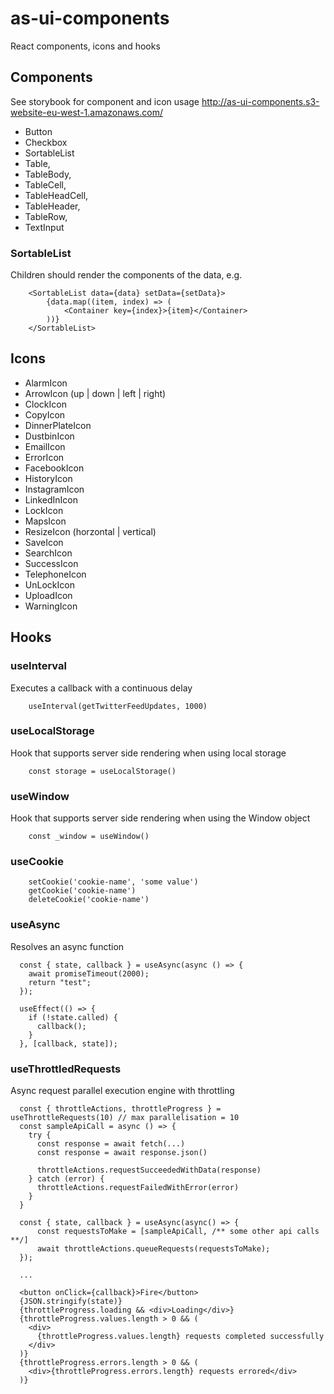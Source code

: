 # as-ui-components

React components, icons and hooks

## Components

See storybook for component and icon usage
http://as-ui-components.s3-website-eu-west-1.amazonaws.com/

- Button
- Checkbox
- SortableList
- Table,
- TableBody,
- TableCell,
- TableHeadCell,
- TableHeader,
- TableRow,
- TextInput

### SortableList

Children should render the components of the data, e.g.

```
    <SortableList data={data} setData={setData}>
        {data.map((item, index) => (
            <Container key={index}>{item}</Container>
        ))}
    </SortableList>
```

## Icons

- AlarmIcon
- ArrowIcon (up | down | left | right)
- ClockIcon
- CopyIcon
- DinnerPlateIcon
- DustbinIcon
- EmailIcon
- ErrorIcon
- FacebookIcon
- HistoryIcon
- InstagramIcon
- LinkedInIcon
- LockIcon
- MapsIcon
- ResizeIcon (horzontal | vertical)
- SaveIcon
- SearchIcon
- SuccessIcon
- TelephoneIcon
- UnLockIcon
- UploadIcon
- WarningIcon

## Hooks

### useInterval

Executes a callback with a continuous delay

```
    useInterval(getTwitterFeedUpdates, 1000)
```

### useLocalStorage

Hook that supports server side rendering when using local storage

```
    const storage = useLocalStorage()
```

### useWindow

Hook that supports server side rendering when using the Window object

```
    const _window = useWindow()
```

### useCookie

```
    setCookie('cookie-name', 'some value')
    getCookie('cookie-name')
    deleteCookie('cookie-name')
```

### useAsync

Resolves an async function

```
  const { state, callback } = useAsync(async () => {
    await promiseTimeout(2000);
    return "test";
  });

  useEffect(() => {
    if (!state.called) {
      callback();
    }
  }, [callback, state]);
```

### useThrottledRequests

Async request parallel execution engine with throttling

```
  const { throttleActions, throttleProgress } = useThrottleRequests(10) // max parallelisation = 10
  const sampleApiCall = async () => {
    try {
      const response = await fetch(...)
      const response = await response.json()

      throttleActions.requestSucceededWithData(response)
    } catch (error) {
      throttleActions.requestFailedWithError(error)
    }
  }

  const { state, callback } = useAsync(async() => {
      const requestsToMake = [sampleApiCall, /** some other api calls **/]
      await throttleActions.queueRequests(requestsToMake);
  });

  ...

  <button onClick={callback}>Fire</button>
  {JSON.stringify(state)}
  {throttleProgress.loading && <div>Loading</div>}
  {throttleProgress.values.length > 0 && (
    <div>
      {throttleProgress.values.length} requests completed successfully
    </div>
  )}
  {throttleProgress.errors.length > 0 && (
    <div>{throttleProgress.errors.length} requests errored</div>
  )}
```
